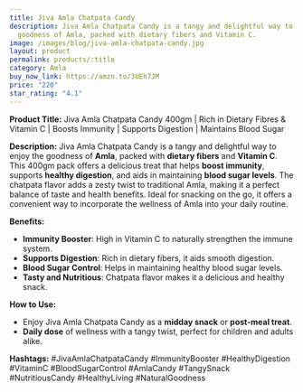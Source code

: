 ```yaml
---
title: Jiva Amla Chatpata Candy
description: Jiva Amla Chatpata Candy is a tangy and delightful way to enjoy the
  goodness of Amla, packed with dietary fibers and Vitamin C.
image: /images/blog/jiva-amla-chatpata-candy.jpg
layout: product
permalink: products/:title
category: Amla
buy_now_link: https://amzn.to/3UEh7JM
price: "220"
star_rating: "4.1"
---
```

**Product Title:** Jiva Amla Chatpata Candy 400gm | Rich in Dietary Fibres & Vitamin C | Boosts Immunity | Supports Digestion | Maintains Blood Sugar

**Description:**
Jiva Amla Chatpata Candy is a tangy and delightful way to enjoy the goodness of **Amla**, packed with **dietary fibers** and **Vitamin C**. This 400gm pack offers a delicious treat that helps **boost immunity**, supports **healthy digestion**, and aids in maintaining **blood sugar levels**. The chatpata flavor adds a zesty twist to traditional Amla, making it a perfect balance of taste and health benefits. Ideal for snacking on the go, it offers a convenient way to incorporate the wellness of Amla into your daily routine.

**Benefits:**
- **Immunity Booster**: High in Vitamin C to naturally strengthen the immune system.
- **Supports Digestion**: Rich in dietary fibers, it aids smooth digestion.
- **Blood Sugar Control**: Helps in maintaining healthy blood sugar levels.
- **Tasty and Nutritious**: Chatpata flavor makes it a delicious and healthy snack.

**How to Use:**
- Enjoy Jiva Amla Chatpata Candy as a **midday snack** or **post-meal treat**.
- **Daily dose** of wellness with a tangy twist, perfect for children and adults alike.

**Hashtags:**
#JivaAmlaChatpataCandy #ImmunityBooster #HealthyDigestion #VitaminC #BloodSugarControl #AmlaCandy #TangySnack #NutritiousCandy #HealthyLiving #NaturalGoodness
